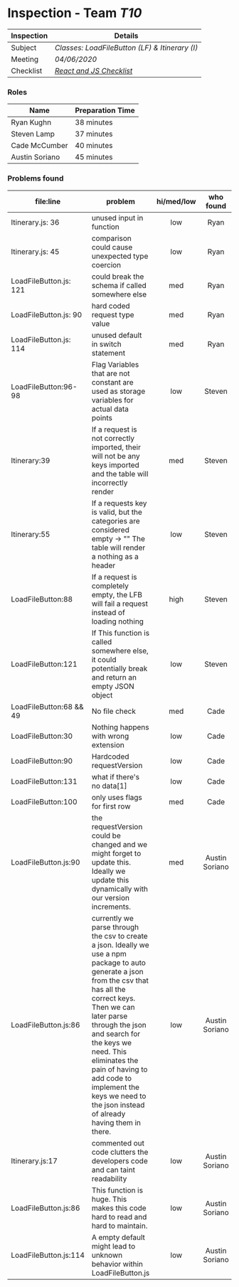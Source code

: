 # Inspection - Team *T10* 
 
| Inspection | Details |
| ----- | ----- |
| Subject | *Classes: LoadFileButton (LF) & Itinerary (I)* |
| Meeting | *04/06/2020* |
| Checklist | *[React and JS Checklist](https://medium.com/@muthuks/here-is-the-checklist-for-reviewing-your-own-react-code-17c03761ac38)* |

### Roles

| Name | Preparation Time |
| ---- | ---- |
| Ryan Kughn | 38 minutes|
|  Steven Lamp|  37 minutes|
| Cade McCumber | 40 minutes |
| Austin Soriano | 45 minutes|


### Problems found

| file:line | problem | hi/med/low | who found | github#  |
| --- | --- | :---: | :---: | --- |
| Itinerary.js: 36 | unused input in function | low | Ryan | #330|
| Itinerary.js: 45 | comparison could cause unexpected type coercion | low | Ryan | |
| LoadFileButton.js: 121 | could break the schema if called somewhere else | med | Ryan | | 
| LoadFileButton.js: 90 | hard coded request type value | med | Ryan | #329|
| LoadFileButton.js: 114 | unused default in switch statement | med | Ryan | |
|LoadFileButton:96-98 | Flag Variables that are not constant are used as storage variables for actual data points|low |Steven | |
|  Itinerary:39| If a request is not correctly imported, their will not be any keys imported and the table will incorrectly render|med |Steven | |
|Itinerary:55 | If a requests key is valid, but the categories are considered empty -> "" The table will render a nothing as a header| low| Steven||
|LoadFileButton:88 | If a request is completely empty, the LFB will fail a request instead of loading nothing| high | Steven| |
|LoadFileButton:121| If This function is called somewhere else, it could potentially break and return an empty JSON object| low| Steven| |
| LoadFileButton:68 && 49 | No file check | med | Cade| |
| LoadFileButton:30 | Nothing happens with wrong extension | low | Cade | |
| LoadFileButton:90 | Hardcoded requestVersion | low | Cade | #329|
| LoadFileButton:131 | what if there's no data[1]| low | Cade | |
| LoadFileButton:100 | only uses flags for first row | med | Cade | |
| LoadFileButton.js:90 | the requestVersion could be changed and we might forget to update this. Ideally we update this dynamically with our version increments. | med | Austin Soriano | #329|
| LoadFileButton.js:86 | currently we parse through the csv to create a json. Ideally we use a npm package to auto generate a json from the csv that has all the correct keys. Then we can later parse through the json and search for the keys we need. This eliminates the pain of having to add code to implement the keys we need to the json instead of already having them in there. | low | Austin Soriano | |
| Itinerary.js:17 | commented out code clutters the developers code and can taint readability | low | Austin Soriano | |
| LoadFileButton.js:86 | This function is huge. This makes this code hard to read and hard to maintain. | low | Austin Soriano | |
| LoadFileButton.js:114 | A empty default might lead to unknown behavior within LoadFileButton.js | low | Austin Soriano| |
